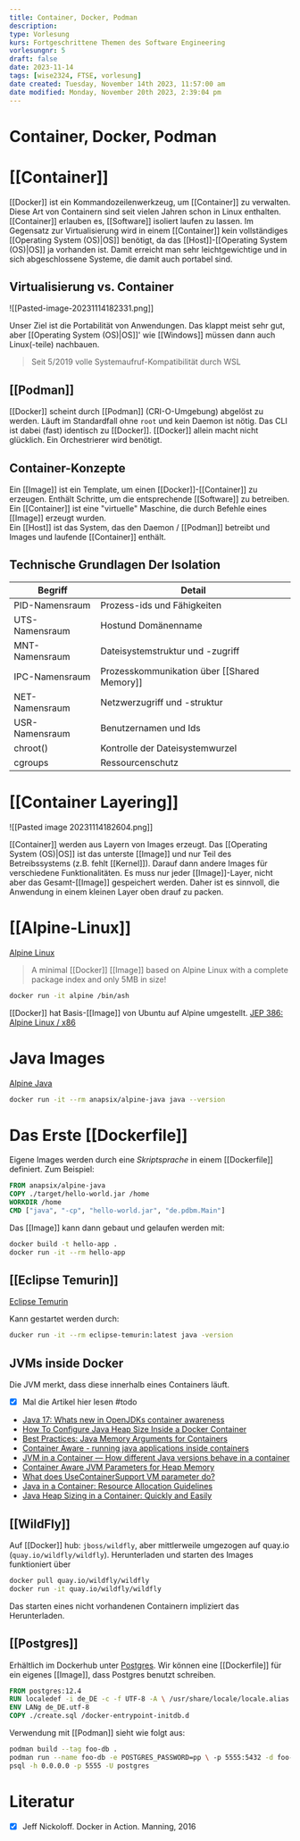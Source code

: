 ```yaml
---
title: Container, Docker, Podman
description: 
type: Vorlesung
kurs: Fortgeschrittene Themen des Software Engineering
vorlesungnr: 5
draft: false
date: 2023-11-14
tags: [wise2324, FTSE, vorlesung]
date created: Tuesday, November 14th 2023, 11:57:00 am
date modified: Monday, November 20th 2023, 2:39:04 pm
---
```


# Container, Docker, Podman
# [[Container]]

[[Docker]] ist ein Kommandozeilenwerkzeug, um [[Container]] zu verwalten. Diese Art von Containern sind seit vielen Jahren schon in Linux enthalten. [[Container]] erlauben es, [[Software]] isoliert laufen zu lassen. Im Gegensatz zur Virtualisierung wird in einem [[Container]] kein vollständiges [[Operating System (OS)|OS]] benötigt, da das [[Host]]-[[Operating System (OS)|OS]] ja vorhanden ist. Damit erreicht man sehr leichtgewichtige und in sich abgeschlossene Systeme, die damit auch portabel sind.

## Virtualisierung vs. Container

![[Pasted-image-20231114182331.png]]

Unser Ziel ist die Portabilität von Anwendungen. Das klappt meist sehr gut, aber [[Operating System (OS)|OS]]' wie [[Windows]] müssen dann auch Linux(-teile) nachbauen.

> Seit 5/2019 volle Systemaufruf-Kompatibilität durch WSL

## [[Podman]]

[[Docker]] scheint durch [[Podman]] (CRI-O-Umgebung) abgelöst zu werden. Läuft im Standardfall ohne `root` und kein Daemon ist nötig. Das CLI ist dabei (fast) identisch zu [[Docker]]. [[Docker]] allein macht nicht glücklich. Ein Orchestrierer wird benötigt.

## Container-Konzepte

Ein [[Image]] ist ein Template, um einen [[Docker]]-[[Container]] zu erzeugen. Enthält Schritte, um die entsprechende [[Software]] zu betreiben.  
Ein [[Container]] ist eine "virtuelle" Maschine, die durch Befehle eines [[Image]] erzeugt wurden.  
Ein [[Host]] ist das System, das den Daemon / [[Podman]] betreibt und Images und laufende [[Container]] enthält.

## Technische Grundlagen Der Isolation

| Begriff        | Detail                                  |
| -------------- | --------------------------------------- |
| PID-Namensraum | Prozess-ids und Fähigkeiten             |
| UTS-Namensraum | Hostund Domänenname                     |
| MNT-Namensraum | Dateisystemstruktur und -zugriff        |
| IPC-Namensraum | Prozesskommunikation über [[Shared Memory]] |
| NET-Namensraum | Netzwerzugriff und -struktur            |
| USR-Namensraum | Benutzernamen und Ids                   |
| chroot()       | Kontrolle der Dateisystemwurzel         |
| cgroups        | Ressourcenschutz                        |

# [[Container Layering]]

![[Pasted image 20231114182604.png]] 

[[Container]] werden aus Layern von Images erzeugt. Das [[Operating System (OS)|OS]] ist das unterste [[Image]] und nur Teil des Betreibssystems (z.B. fehlt [[Kernel]]). Darauf dann andere Images für verschiedene Funktionalitäten. Es muss nur jeder [[Image]]-Layer, nicht aber das Gesamt-[[Image]] gespeichert werden. Daher ist es sinnvoll, die Anwendung in einem kleinen Layer oben drauf zu packen.

# [[Alpine-Linux]]

[Alpine Linux](https://hub.docker.com/_/alpine)

> A minimal [[Docker]] [[Image]] based on Alpine Linux with a complete package index and only 5MB in size!

```bash
docker run -it alpine /bin/ash
```

[[Docker]] hat Basis-[[Image]] von Ubuntu auf Alpine umgestellt. [JEP 386: Alpine Linux / x86](https://openjdk.java.net/jeps/386)

# Java Images

[Alpine Java](https://hub.docker.com/r/anapsix/alpine-java/)

```bash
docker run -it --rm anapsix/alpine-java java --version
```

# Das Erste [[Dockerfile]]

Eigene Images werden durch eine *Skriptsprache* in einem [[Dockerfile]] definiert. Zum Beispiel:

```Dockerfile
FROM anapsix/alpine-java
COPY ./target/hello-world.jar /home
WORKDIR /home
CMD ["java", "-cp", "hello-world.jar", "de.pdbm.Main"]
```

Das [[Image]] kann dann gebaut und gelaufen werden mit:

```bash
docker build -t hello-app .
docker run -it --rm hello-app
```

## [[Eclipse Temurin]]

[Eclipse Temurin](https://hub.docker.com/_/ecliplse-termurin)

Kann gestartet werden durch:

```bash
ducker run -it --rm eclipse-temurin:latest java -version
```

## JVMs inside Docker

Die JVM merkt, dass diese innerhalb eines Containers läuft.

- [x] Mal die Artikel hier lesen #todo

- [Java 17: Whats new in OpenJDKs container awareness](https://developers.redhat.com/articles/2022/04/19/java-17-whats-new-openjdks-container-awareness)
- [How To Configure Java Heap Size Inside a Docker Container](https://www.baeldung.com/ops/docker-jvm-heap-size)
- [Best Practices: Java Memory Arguments for Containers](https://dzone.com/articles/best-practices-java-memory-arguments-for-container)
- [Container Aware - running java applications inside containers](https://jvmaware.com/container-aware-jvm/)
- [JVM in a Container — How different Java versions behave in a container](https://www.merikan.com/2019/04/jvm-in-a-container/)
- [Container Aware JVM Parameters for Heap Memory](https://www.ronella.xyz/?p=1582)
- [What does UseContainerSupport VM parameter do?](https://stackoverflow.com/questions/54516988/what-does-usecontainersupport-vm-parameter-do)
- [Java in a Container: Resource Allocation Guidelines](https://www.ccampo.me/java/docker/containers/kubernetes/2019/10/31/java-in-a-container.html)
- [Java Heap Sizing in a Container: Quickly and Easily](https://blogs.oracle.com/java/post/java-heap-sizing-in-a-container-quickly-and-easily)

## [[WildFly]]

Auf [[Docker]] hub: `jboss/wildfly`, aber mittlerweile umgezogen auf quay.io (`quay.io/wildfly/wildfly`). Herunterladen und starten des Images funktioniert über

```bash
docker pull quay.io/wildfly/wildfly
docker run -it quay.io/wildfly/wildfly
```

Das starten eines nicht vorhandenen Containern impliziert das Herunterladen.

## [[Postgres]]

Erhältlich im Dockerhub unter [Postgres](https://hub.docker.com/_/postgres). Wir können eine [[Dockerfile]] für ein eigenes [[Image]], dass Postgres benutzt schreiben.

```Dockerfile
FROM postgres:12.4
RUN localedef -i de_DE -c -f UTF-8 -A \ /usr/share/locale/locale.alias de_DE.UTF-8
ENV LANg de_DE.utf-8
COPY ./create.sql /docker-entrypoint-initdb.d
```

Verwendung mit [[Podman]] sieht wie folgt aus:

```bash
podman build --tag foo-db .
podman run --name foo-db -e POSTGRES_PASSWORD=pp \ -p 5555:5432 -d foo-db
psql -h 0.0.0.0 -p 5555 -U postgres
```

# Literatur

- [x] Jeff Nickoloff. Docker in Action. Manning, 2016
